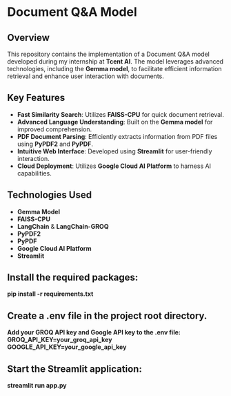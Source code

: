# Document Q&A Model

## Overview

This repository contains the implementation of a Document Q&A model developed during my internship at **Tcent AI**. The model leverages advanced technologies, including the **Gemma model**, to facilitate efficient information retrieval and enhance user interaction with documents.

## Key Features

- **Fast Similarity Search**: Utilizes **FAISS-CPU** for quick document retrieval.
- **Advanced Language Understanding**: Built on the **Gemma model** for improved comprehension.
- **PDF Document Parsing**: Efficiently extracts information from PDF files using **PyPDF2** and **PyPDF**.
- **Intuitive Web Interface**: Developed using **Streamlit** for user-friendly interaction.
- **Cloud Deployment**: Utilizes **Google Cloud AI Platform** to harness AI capabilities.

## Technologies Used

- **Gemma Model**
- **FAISS-CPU**
- **LangChain** & **LangChain-GROQ**
- **PyPDF2**
- **PyPDF**
- **Google Cloud AI Platform**
- **Streamlit**

## Install the required packages:
**pip install -r requirements.txt**

## Create a .env file in the project root directory.
**Add your GROQ API key and Google API key to the .env file:**
**GROQ_API_KEY=your_groq_api_key**
**GOOGLE_API_KEY=your_google_api_key**

## Start the Streamlit application:
**streamlit run app.py**
